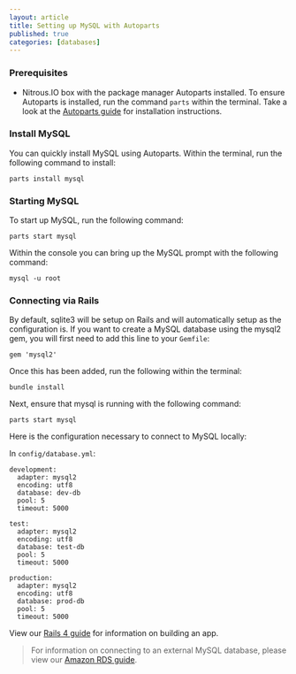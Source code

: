 ```yaml
---
layout: article
title: Setting up MySQL with Autoparts
published: true
categories: [databases]
---
```


### Prerequisites

* Nitrous.IO box with the package manager Autoparts installed. To ensure Autoparts is installed, run the command `parts` within the terminal. Take a look at the [Autoparts guide](/autoparts/) for installation instructions.

### Install MySQL

You can quickly install MySQL using Autoparts. Within the terminal, run the following command to install:

    parts install mysql

### Starting MySQL

To start up MySQL, run the following command:

    parts start mysql

Within the console you can bring up the MySQL prompt with the following command:

    mysql -u root

### Connecting via Rails

By default, sqlite3 will be setup on Rails and will automatically setup as the configuration is. If you want to create a MySQL database using the mysql2 gem, you will first need to add this line to your `Gemfile`:

    gem 'mysql2' 

Once this has been added, run the following within the terminal:

    bundle install

Next, ensure that mysql is running with the following command:

    parts start mysql

Here is the configuration necessary to connect to MySQL locally:

In `config/database.yml`:

    development:
      adapter: mysql2
      encoding: utf8
      database: dev-db
      pool: 5
      timeout: 5000

    test:
      adapter: mysql2
      encoding: utf8
      database: test-db
      pool: 5
      timeout: 5000

    production:
      adapter: mysql2
      encoding: utf8
      database: prod-db
      pool: 5
      timeout: 5000

View our [Rails 4 guide](http://blog.nitrous.io/2013/07/02/building-a-rails-4.0-app-on-nitrous-io.html) for information on building an app.

>For information on connecting to an external MySQL database, please view our [Amazon RDS guide](/amazon-rds/).